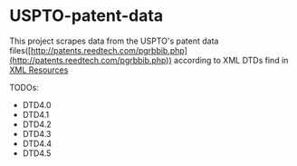 # USPTO-patent-data
This project scrapes data from the USPTO's patent data files([http://patents.reedtech.com/pgrbbib.php](http://patents.reedtech.com/pgrbbib.php)) according to XML DTDs find in [XML Resources](https://www.uspto.gov/learning-and-resources/xml-resources)

TODOs:
  - DTD4.0
  - DTD4.1
  - DTD4.2
  - DTD4.3
  - DTD4.4
  - DTD4.5